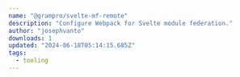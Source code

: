 ```yaml
---
name: "@grampro/svelte-mf-remote"
description: "Configure Webpack for Svelte module federation."
author: "josephvanto"
downloads: 1
updated: "2024-06-18T05:14:15.685Z"
tags: 
  - tooling
---
```

